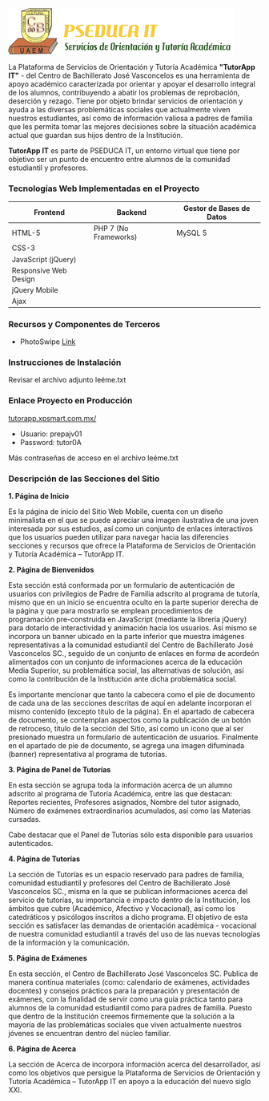 ![Logotipo Biblioteca Digital PSEDUCA IT](https://github.com/jsconestilo/TutorApp-IT/blob/master/logotipoTutorApp.png)

La Plataforma de Servicios de Orientación y Tutoría Académica **"TutorApp IT"** - del Centro de Bachillerato José Vasconcelos es una herramienta de apoyo académico caracterizada por orientar y apoyar el desarrollo integral de los alumnos, contribuyendo a abatir los problemas de reprobación, deserción y rezago. Tiene por objeto brindar servicios de orientación y ayuda a las diversas problemáticas sociales que actualmente viven nuestros estudiantes, así como de información valiosa a padres de familia que les permita tomar las mejores decisiones sobre la situación académica actual que guardan sus hijos dentro de la
Institución.

**TutorApp IT** es parte de PSEDUCA IT, un entorno virtual que tiene por objetivo ser un punto de encuentro entre alumnos de la comunidad estudiantil y profesores.

### Tecnologías Web Implementadas en el Proyecto

| Frontend               | Backend                | Gestor de Bases de Datos |
| ---------------------- | ---------------------- | ------------------------ |
| HTML-5                 | PHP 7 (No Frameworks)  | MySQL 5 			     |
| CSS-3                  |         			        			             |
| JavaScript (jQuery)    |    			                                     |
| Responsive Web Design  |              			                         |
| jQuery Mobile          |                          			             |
| Ajax		             |              			                         |

### Recursos y Componentes de Terceros

* PhotoSwipe [Link](http://www.photoswipe.com)

### Instrucciones de Instalación

Revisar el archivo adjunto leéme.txt

### Enlace Proyecto en Producción

[tutorapp.xpsmart.com.mx/](http://tutorapp.xpsmart.com.mx/)

* Usuario: prepajv01
* Password: tutor0A

Más contraseñas de acceso en el archivo leéme.txt

### Descripción de las Secciones del Sitio

**1. Página de Inicio**

   Es la página de inicio del Sitio Web Mobile, cuenta con un diseño minimalista en el que se puede apreciar una imagen ilustrativa de una joven interesada por sus estudios, así como un conjunto de enlaces interactivos que los usuarios pueden utilizar para navegar hacia las diferencies secciones y recursos que ofrece la Plataforma de Servicios de Orientación y Tutoría Académica – TutorApp IT.

**2. Página de Bienvenidos**

   Esta sección está conformada por un formulario de autenticación de usuarios con privilegios de Padre de Familia adscrito al programa de tutoría, mismo que en un inicio se encuentra oculto en la parte superior derecha de la página y que para mostrarlo se emplean procedimientos de programación pre-construida en JavaScript (mediante la librería jQuery) para dotarlo de interactividad y animación hacia los usuarios. Así mismo se incorpora un banner ubicado en la parte inferior que muestra imágenes representativas a la comunidad estudiantil del Centro de Bachillerato José Vasconcelos SC., seguido de un conjunto de enlaces en forma de acordeón alimentados con un conjunto de informaciones acerca de la educación Media Superior, su problemática social, las alternativas de solución, así como la contribución de la Institución ante dicha problemática social.
   
   Es importante mencionar que tanto la cabecera como el pie de documento de cada una de las secciones descritas de aquí en adelante incorporan el mismo contenido (excepto título de la página). En el apartado de cabecera de documento, se contemplan aspectos como la publicación de un botón de retroceso, título de la sección del Sitio, así como un icono que al ser presionado muestra un formulario de autenticación de usuarios. Finalmente en el apartado de pie de documento, se agrega una imagen difuminada (banner) representativa al programa de tutorías.

**3. Página de Panel de Tutorías**
   
   En esta sección se agrupa toda la información acerca de un alumno adscrito al programa de Tutoría Académica, entre las que destacan: Reportes recientes, Profesores asignados, Nombre del tutor asignado, Número de exámenes extraordinarios acumulados, así como las Materias cursadas. 

   Cabe destacar que el Panel de Tutorías sólo esta disponible para usuarios autenticados. 

**4. Página de Tutorías**

   La sección de Tutorías es un espacio reservado para padres de familia, comunidad estudiantil y profesores del Centro de Bachillerato José Vasconcelos SC., misma en la que se publican informaciones acerca del servicio de tutorías, su importancia e impacto dentro de la Institución, los ámbitos que cubre (Académico, Afectivo y Vocacional), así como los catedráticos y psicólogos inscritos a dicho programa. El objetivo de esta sección es satisfacer las demandas de orientación académica - vocacional de nuestra comunidad estudiantil a través del uso de las nuevas tecnologías de la información y la comunicación.

**5. Página de Exámenes**

   En esta sección, el Centro de Bachillerato José Vasconcelos SC. Publica de manera continua materiales (como: calendario de exámenes, actividades docentes) y consejos prácticos para la preparación y presentación de exámenes, con la finalidad de servir como una guía práctica tanto para alumnos de la comunidad estudiantil como para padres de familia. Puesto que dentro de la Institución creemos firmemente que la solución a la mayoría de las problemáticas sociales que viven actualmente nuestros jóvenes se encuentran dentro del núcleo familiar.

**6. Página de Acerca**

   La sección de Acerca de incorpora información acerca del desarrollador, así como los objetivos que persigue la Plataforma de Servicios de Orientación y Tutoría Académica – TutorApp IT en apoyo a la educación del nuevo siglo XXI.
